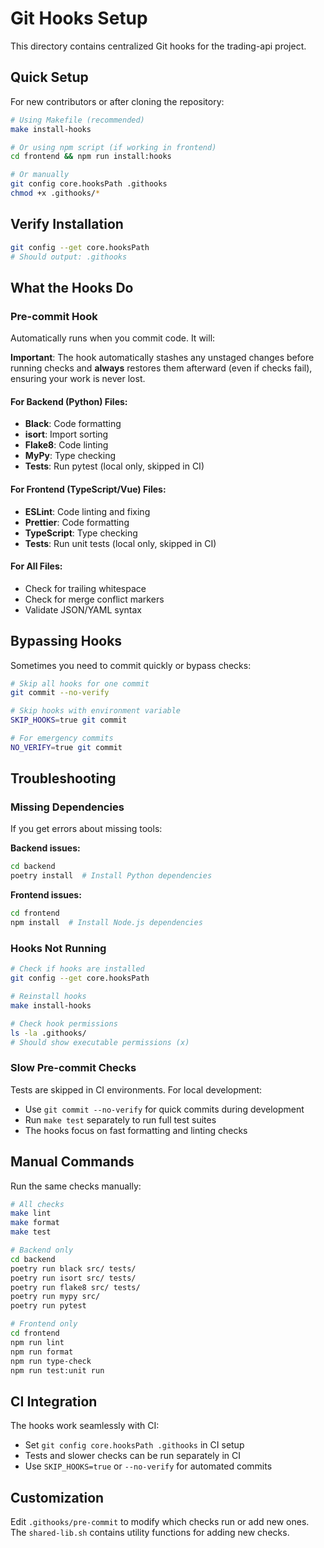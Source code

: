 # Git Hooks Setup

This directory contains centralized Git hooks for the trading-api project.

## Quick Setup

For new contributors or after cloning the repository:

```bash
# Using Makefile (recommended)
make install-hooks

# Or using npm script (if working in frontend)
cd frontend && npm run install:hooks

# Or manually
git config core.hooksPath .githooks
chmod +x .githooks/*
```

## Verify Installation

```bash
git config --get core.hooksPath
# Should output: .githooks
```

## What the Hooks Do

### Pre-commit Hook

Automatically runs when you commit code. It will:

**Important**: The hook automatically stashes any unstaged changes before running checks and **always** restores them afterward (even if checks fail), ensuring your work is never lost.

#### For Backend (Python) Files:

- **Black**: Code formatting
- **isort**: Import sorting
- **Flake8**: Code linting
- **MyPy**: Type checking
- **Tests**: Run pytest (local only, skipped in CI)

#### For Frontend (TypeScript/Vue) Files:

- **ESLint**: Code linting and fixing
- **Prettier**: Code formatting
- **TypeScript**: Type checking
- **Tests**: Run unit tests (local only, skipped in CI)

#### For All Files:

- Check for trailing whitespace
- Check for merge conflict markers
- Validate JSON/YAML syntax

## Bypassing Hooks

Sometimes you need to commit quickly or bypass checks:

```bash
# Skip all hooks for one commit
git commit --no-verify

# Skip hooks with environment variable
SKIP_HOOKS=true git commit

# For emergency commits
NO_VERIFY=true git commit
```

## Troubleshooting

### Missing Dependencies

If you get errors about missing tools:

**Backend issues:**

```bash
cd backend
poetry install  # Install Python dependencies
```

**Frontend issues:**

```bash
cd frontend
npm install  # Install Node.js dependencies
```

### Hooks Not Running

```bash
# Check if hooks are installed
git config --get core.hooksPath

# Reinstall hooks
make install-hooks

# Check hook permissions
ls -la .githooks/
# Should show executable permissions (x)
```

### Slow Pre-commit Checks

Tests are skipped in CI environments. For local development:

- Use `git commit --no-verify` for quick commits during development
- Run `make test` separately to run full test suites
- The hooks focus on fast formatting and linting checks

## Manual Commands

Run the same checks manually:

```bash
# All checks
make lint
make format
make test

# Backend only
cd backend
poetry run black src/ tests/
poetry run isort src/ tests/
poetry run flake8 src/ tests/
poetry run mypy src/
poetry run pytest

# Frontend only
cd frontend
npm run lint
npm run format
npm run type-check
npm run test:unit run
```

## CI Integration

The hooks work seamlessly with CI:

- Set `git config core.hooksPath .githooks` in CI setup
- Tests and slower checks can be run separately in CI
- Use `SKIP_HOOKS=true` or `--no-verify` for automated commits

## Customization

Edit `.githooks/pre-commit` to modify which checks run or add new ones.
The `shared-lib.sh` contains utility functions for adding new checks.
